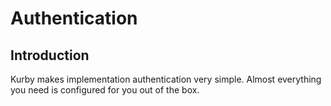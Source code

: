 # Authentication

## Introduction

Kurby makes implementation authentication very simple.  Almost everything you need is configured for you out of the box.

